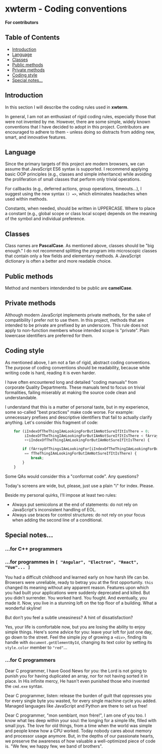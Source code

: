 # **xwterm** - Coding conventions
**For contributors**

## Table of Contents
- [Introduction](#introduction)
- [Language](#language)
- [Classes](#classes)
- [Public methods](#public-methods)
- [Private methods](#private-methods)
- [Coding style](#coding-style)
- [Special notes...](#special-notes)

<h2 id="Introduction">Introduction</h2>

In this section I will describe the coding rules used in **xwterm**.

In general, I am not an enthusiast of rigid coding rules, especially those that were not invented by me. However,
there are some simple, widely known conventions that I have decided to adopt in this project.
Contributors are encouraged to adhere to them - unless doing so distracts from adding new, smart, and innovative features.

<h2 id="language">Language</h2>

Since the primary targets of this project are modern browsers, we can assume that JavaScript ES6 syntax is supported.
I recommend applying basic OOP principles (e.g., classes and simple inheritance) while avoiding the proliferation of
small classes that perform only trivial operations.

For callbacks (e.g., deferred actions, group operations, timeouts...), I suggest using the new syntax `() =>`, which
eliminates headaches when used within methods.

Constants, when needed, should be written in UPPERCASE. Where to place a constant (e.g., global scope or class local
scope) depends on the meaning of the symbol and individual preference.

<h2 id="classes">Classes</h2>

Class names are **PascalCase**.
As mentioned above, classes should be "big enough." I do not recommend splitting the program into microscopic
classes that contain only a few fields and elementary methods. A JavaScript dictionary is often a better and
more readable choice.

<h2 id="public-methods">Public methods</h2>

Method and members intendended to be public are **camelCase**.

<h2 id="private-methods">Private methods</h2>

Although modern JavaScript implements private methods, for the sake of compatibility I prefer not to use them.
In this project, methods that are intended to be private are prefixed by an underscore.
This rule does not apply to non-function members whose intended scope is "private". Plain lowercase
identifiers are preferred for them.

<h2 id="coding-style">Coding style</h2>

As mentioned above, I am not a fan of rigid, abstract coding conventions. The purpose of coding conventions should
be readability, because while writing code is hard, reading it is even harder.

I have often encountered long and detailed "coding manuals" from corporate Quality Departments.
These manuals tend to focus on trivial formalities, failing miserably at making the source code clean and understandable.

I understand that this is a matter of personal taste, but in my experience, some so-called "best practices" make
code worse. For example: unnecessary prefixes and descriptive identifiers that fail to actually clarify anything.
Let's consider this fragment of code:

```javascript
	for (iIndexOfTheThingIAmLookingForButIAmNotSureIfItIsThere = 0;
	     iIndexOfTheThingIAmLookingForButIAmNotSureIfItIsThere < fArrayOfThingsIAmLookingFor.length;
	     ++iIndexOfTheThingIAmLookingForButIAmNotSureIfItIsThere) {

		if (fArrayOfThingsIAmLookingFor[iIndexOfTheThingIAmLookingForButIAmNotSureIfItIsThere]
		 == fTheThingIAmLookingForButIAmNotSureIfItIsThere) {
			break;
		}
	}
```

Some QAs would consider this a "conformat code". Any questions?

Today's screens are wide, but, please, just use a plain "i" for index. Please.

Beside my personal quirks, I'll impose at least two rules:
- Always put semicolons at the end of statements: do not rely on JavaScript's inconsistent handling of EOL.  
- Always use braces for control structures: do not rely on your focus when adding the second line
of a conditional.


<h2 id="special-notes">Special notes...</h2>


### ...for C++ programmers


### ...for programmes in `[ "Angular", "Electron", "React", "Vue"... ]`
You had a difficult childhood and learned early on how harsh life can be. Browsers were unreliable, ready to betray you at the first opportunity.
`this` changed its meaning without any apparent reason. Features upon which you had built your applications were suddenly deprecated and killed.
But you didn't surrender. You worked hard. You fought. And eventually, you made it. Now, you live in a stunning loft on the top floor of a
building. What a wonderful skyline!

But don’t you feel a subtle uneasiness? A hint of dissatisfaction?

Yes, your life is comfortable now, but you are losing the ability to enjoy simple things. Here's some advice for you: leave your loft for just one day, go down to the street. Feel the simple joy of growing a `<div>`, finding its handle with `document.getElementById`, changing its text color by setting its `style.color` member to `"red"`...


### ...for C programmers
Dear C programmer, I have Good News for you: the Lord is not going to punish you for having duplicated an array, nor for not having sorted it in place. In His infinite mercy, He hasn't even punished those who invented the `cmd.exe` syntax.

Dear C programmer, listen: release the burden of guilt that oppresses you for every single byte you wasted, for every single machine cycle
you added. Managed languages like JavaScript and Python are there to set us free!

Dear C programmer, "mon semblant, mon frère!", I am one of you too. I know what lies deep within your soul: the longing for a simple life, filled with small joys. The love for old things, from a time when the world was simple and people knew how a CPU worked. Today nobody cares about
memory and processor usage anymore. But, in the depths of our passionate hearts, we preserve the awareness of how valuable a well-optimized piece of code is. "We few, we happy few, we band of brothers".


